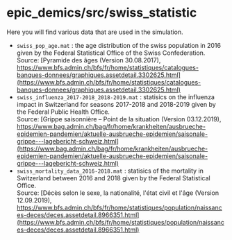 # epic_demics/src/swiss_statistic
Here you will find various data that are used in the simulation.

 - `swiss_pop_age.mat` : the age distribution of the swiss population in 2016 given by the Federal Statistical Office of the Swiss Confederation. <br>Source: [Pyramide des âges (Version 30.08.2017),<br>https://www.bfs.admin.ch/bfs/fr/home/statistiques/catalogues-banques-donnees/graphiques.assetdetail.3302625.html](https://www.bfs.admin.ch/bfs/fr/home/statistiques/catalogues-banques-donnees/graphiques.assetdetail.3302625.html)
 - `swiss_influenza_2017-2018_2018-2019.mat` : statisics on the influenza impact in Switzerland for seasons 2017-2018 and 2018-2019 given by the Federal Public Health Office. <br>Source: [Grippe saisonnière – Point de la situation (Version 03.12.2019), <br>https://www.bag.admin.ch/bag/fr/home/krankheiten/ausbrueche-epidemien-pandemien/aktuelle-ausbrueche-epidemien/saisonale-grippe---lagebericht-schweiz.html](https://www.bag.admin.ch/bag/fr/home/krankheiten/ausbrueche-epidemien-pandemien/aktuelle-ausbrueche-epidemien/saisonale-grippe---lagebericht-schweiz.html)
 - `swiss_mortality_data_2016-2018.mat` : statisics of the mortality in Switzerland between 2016 and 2018 given by the Federal Statistical Office. <br>Source: [Décès selon le sexe, la nationalité, l'état civil et l'âge (Version 12.09.2019), <br>https://www.bfs.admin.ch/bfs/fr/home/statistiques/population/naissances-deces/deces.assetdetail.8966351.html](https://www.bfs.admin.ch/bfs/fr/home/statistiques/population/naissances-deces/deces.assetdetail.8966351.html)

